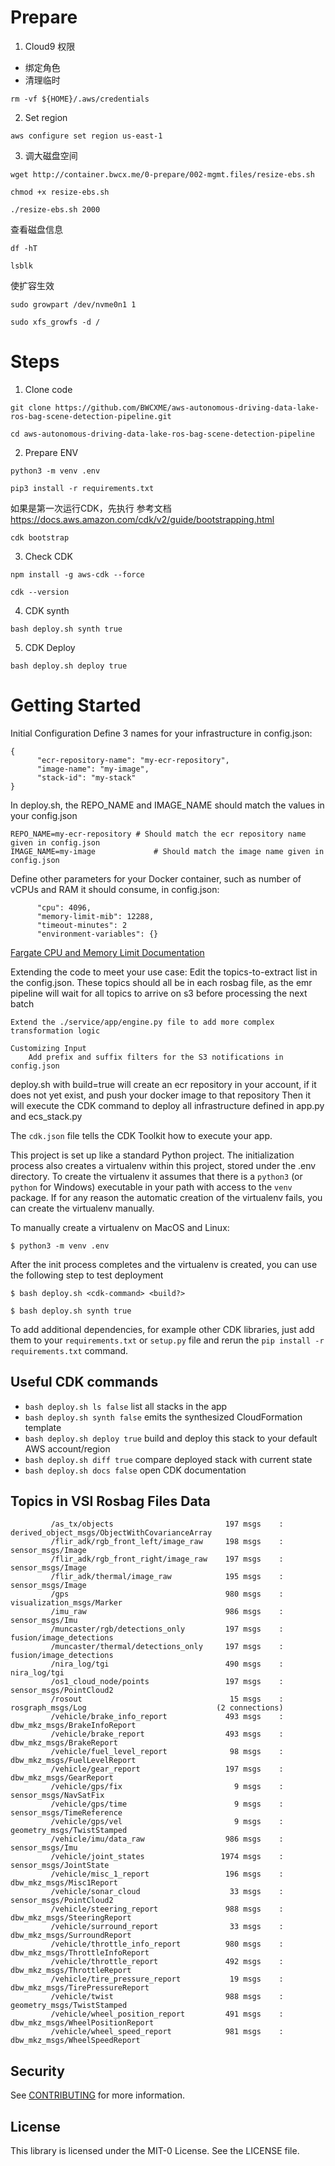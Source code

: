 
# Prepare

1. Cloud9 权限 
- 绑定角色
- 清理临时
```
rm -vf ${HOME}/.aws/credentials
```

2. Set region
```
aws configure set region us-east-1
```

3. 调大磁盘空间
```
wget http://container.bwcx.me/0-prepare/002-mgmt.files/resize-ebs.sh

chmod +x resize-ebs.sh

./resize-ebs.sh 2000
```

查看磁盘信息
```
df -hT

lsblk
```

使扩容生效
```
sudo growpart /dev/nvme0n1 1

sudo xfs_growfs -d /
```


# Steps
1. Clone code
```
git clone https://github.com/BWCXME/aws-autonomous-driving-data-lake-ros-bag-scene-detection-pipeline.git

cd aws-autonomous-driving-data-lake-ros-bag-scene-detection-pipeline
```

2. Prepare ENV

```
python3 -m venv .env

pip3 install -r requirements.txt
```

如果是第一次运行CDK，先执行
参考文档 https://docs.aws.amazon.com/cdk/v2/guide/bootstrapping.html
```
cdk bootstrap
```

3. Check CDK
```
npm install -g aws-cdk --force

cdk --version
```

4. CDK synth
```
bash deploy.sh synth true
```


5. CDK Deploy
```
bash deploy.sh deploy true
```





# Getting Started

Initial Configuration
    Define 3 names for your infrastructure in config.json:
    
    {
          "ecr-repository-name": "my-ecr-repository",
          "image-name": "my-image",
          "stack-id": "my-stack"
    }
     
   In deploy.sh, the REPO_NAME and IMAGE_NAME should match the values in your config.json
   
    REPO_NAME=my-ecr-repository # Should match the ecr repository name given in config.json
    IMAGE_NAME=my-image             # Should match the image name given in config.json

   
   Define other parameters for your Docker container, such as number of vCPUs and RAM it should consume, in config.json:
    
          "cpu": 4096,
          "memory-limit-mib": 12288,
          "timeout-minutes": 2
          "environment-variables": {}
   
   [Fargate CPU and Memory Limit Documentation](https://docs.aws.amazon.com/AmazonECS/latest/developerguide/AWS_Fargate.html)
   

Extending the code to meet your use case:
    Edit the topics-to-extract list in the config.json. 
        These topics should all be in each rosbag file, as the emr pipeline will wait for all topics to arrive on s3 before processing the next batch 

    Extend the ./service/app/engine.py file to add more complex transformation logic
    
    Customizing Input
        Add prefix and suffix filters for the S3 notifications in config.json
        
    


deploy.sh with build=true will create an ecr repository in your account, if it does not yet exist, and push your docker image to that repository
Then it will execute the CDK command to deploy all infrastructure defined in app.py and ecs_stack.py 
          
          
The `cdk.json` file tells the CDK Toolkit how to execute your app.

This project is set up like a standard Python project.  The initialization
process also creates a virtualenv within this project, stored under the .env
directory.  To create the virtualenv it assumes that there is a `python3`
(or `python` for Windows) executable in your path with access to the `venv`
package. If for any reason the automatic creation of the virtualenv fails,
you can create the virtualenv manually.

To manually create a virtualenv on MacOS and Linux:

```
$ python3 -m venv .env
```

After the init process completes and the virtualenv is created, you can use the following
step to test deployment

```
$ bash deploy.sh <cdk-command> <build?>

$ bash deploy.sh synth true
```


To add additional dependencies, for example other CDK libraries, just add
them to your `requirements.txt` or `setup.py` file and rerun the `pip install -r requirements.txt`
command.

## Useful CDK commands

 * `bash deploy.sh ls false`          list all stacks in the app
 * `bash deploy.sh synth false`       emits the synthesized CloudFormation template
 * `bash deploy.sh deploy true`      build and deploy this stack to your default AWS account/region
 * `bash deploy.sh diff true`        compare deployed stack with current state
 * `bash deploy.sh docs false`        open CDK documentation


## Topics in VSI Rosbag Files Data
             /as_tx/objects                         197 msgs    : derived_object_msgs/ObjectWithCovarianceArray
             /flir_adk/rgb_front_left/image_raw     198 msgs    : sensor_msgs/Image                            
             /flir_adk/rgb_front_right/image_raw    197 msgs    : sensor_msgs/Image                            
             /flir_adk/thermal/image_raw            195 msgs    : sensor_msgs/Image                            
             /gps                                   980 msgs    : visualization_msgs/Marker                    
             /imu_raw                               986 msgs    : sensor_msgs/Imu                              
             /muncaster/rgb/detections_only         197 msgs    : fusion/image_detections                      
             /muncaster/thermal/detections_only     197 msgs    : fusion/image_detections                      
             /nira_log/tgi                          490 msgs    : nira_log/tgi                                 
             /os1_cloud_node/points                 197 msgs    : sensor_msgs/PointCloud2                      
             /rosout                                 15 msgs    : rosgraph_msgs/Log                             (2 connections)
             /vehicle/brake_info_report             493 msgs    : dbw_mkz_msgs/BrakeInfoReport                 
             /vehicle/brake_report                  493 msgs    : dbw_mkz_msgs/BrakeReport                     
             /vehicle/fuel_level_report              98 msgs    : dbw_mkz_msgs/FuelLevelReport                 
             /vehicle/gear_report                   197 msgs    : dbw_mkz_msgs/GearReport                      
             /vehicle/gps/fix                         9 msgs    : sensor_msgs/NavSatFix                        
             /vehicle/gps/time                        9 msgs    : sensor_msgs/TimeReference                    
             /vehicle/gps/vel                         9 msgs    : geometry_msgs/TwistStamped                   
             /vehicle/imu/data_raw                  986 msgs    : sensor_msgs/Imu                              
             /vehicle/joint_states                 1974 msgs    : sensor_msgs/JointState                       
             /vehicle/misc_1_report                 196 msgs    : dbw_mkz_msgs/Misc1Report                     
             /vehicle/sonar_cloud                    33 msgs    : sensor_msgs/PointCloud2                      
             /vehicle/steering_report               988 msgs    : dbw_mkz_msgs/SteeringReport                  
             /vehicle/surround_report                33 msgs    : dbw_mkz_msgs/SurroundReport                  
             /vehicle/throttle_info_report          980 msgs    : dbw_mkz_msgs/ThrottleInfoReport              
             /vehicle/throttle_report               492 msgs    : dbw_mkz_msgs/ThrottleReport                  
             /vehicle/tire_pressure_report           19 msgs    : dbw_mkz_msgs/TirePressureReport              
             /vehicle/twist                         988 msgs    : geometry_msgs/TwistStamped                   
             /vehicle/wheel_position_report         491 msgs    : dbw_mkz_msgs/WheelPositionReport             
             /vehicle/wheel_speed_report            981 msgs    : dbw_mkz_msgs/WheelSpeedReport
             


## Security

See [CONTRIBUTING](CONTRIBUTING.md#security-issue-notifications) for more information.

## License

This library is licensed under the MIT-0 License. See the LICENSE file.